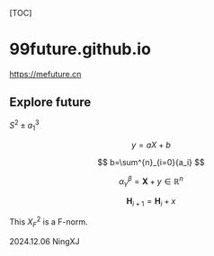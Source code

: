 [TOC]

# 99future.github.io

https://mefuture.cn

## Explore future

$S^2\pm a_1^3$

$$
 y=aX+b
$$

$$
 b=\sum^{n}_{i=0}{a_i}
$$

$$
 \alpha^\beta_\gamma = \boldsymbol{X}+y\in \mathbb{R}^{n}
$$

$$
\mathbf{H}_{i+1} = \mathbf{H}_i + x
$$

This $X^2_F$ is a F-norm.


2024.12.06
NingXJ
